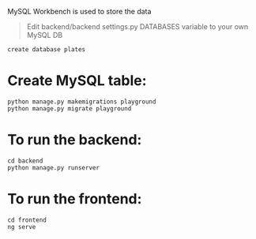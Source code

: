 MySQL Workbench is used to store the data
>Edit backend/backend settings.py DATABASES variable to your own MySQL DB
```
create database plates
```

# Create MySQL table: 
```
python manage.py makemigrations playground
python manage.py migrate playground
```

# To run the backend:
```
cd backend
python manage.py runserver
```
# To run the frontend:
```
cd frontend
ng serve
```
